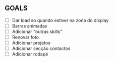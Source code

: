 ## GOALS

- [ ] Dar load so quando estiver na zona do display
- [ ] Barras animadas
- [ ] Adicionar "outras skills"
- [ ] Renovar foto
- [ ] Adicionar projetos
- [ ] Adicionar secção contactos
- [ ] Adicionar rodapé
